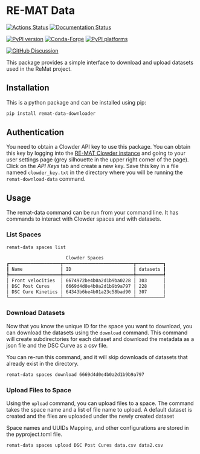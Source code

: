 # RE-MAT Data 

[![Actions Status][actions-badge]][actions-link]
[![Documentation Status][rtd-badge]][rtd-link]

[![PyPI version][pypi-version]][pypi-link]
[![Conda-Forge][conda-badge]][conda-link]
[![PyPI platforms][pypi-platforms]][pypi-link]

[![GitHub Discussion][github-discussions-badge]][github-discussions-link]

This package provides a simple interface to download and upload datasets used in the ReMat
project.

## Installation

This is a python package and can be installed using pip:

```bash
pip install remat-data-downloader
```

## Authentication

You need to obtain a Clowder API key to use this package. You can obtain this
key by logging into the
[RE-MAT Clowder instance](https://re-mat.clowder.ncsa.illinois.edu/) and going
to your user settings page (grey silhouette in the upper right corner of the
page). Click on the _API Keys_ tab and create a new key. Save this key in a file
nameed `clowder_key.txt` in the directory where you will be running the
`remat-download-data` command.

## Usage

The remat-data command can be run from your command line. It has
commands to interact with Clowder spaces and with datasets.

### List Spaces

```bash
remat-data spaces list

                      Clowder Spaces
┏━━━━━━━━━━━━━━━━━━━┳━━━━━━━━━━━━━━━━━━━━━━━━━━┳━━━━━━━━━━┓
┃ Name              ┃ ID                       ┃ datasets ┃
┡━━━━━━━━━━━━━━━━━━━╇━━━━━━━━━━━━━━━━━━━━━━━━━━╇━━━━━━━━━━┩
│ Front velocities  │ 6674972be4b0a2d1b9ba0228 │ 303      │
│ DSC Post Cures    │ 6669d4d0e4b0a2d1b9b9a797 │ 228      │
│ DSC Cure Kinetics │ 64343b6be4b01a23c58bad90 │ 307      │
└───────────────────┴──────────────────────────┴──────────┘

```

### Download Datasets

Now that you know the unique ID for the space you want to download, you can
download the datasets using the `download` command. This command will create
subdirectories for each dataset and download the metadata as a json file and the
DSC Curve as a csv file.

You can re-run this command, and it will skip downloads of datasets that already
exist in the directory.

```bash
remat-data spaces download 6669d4d0e4b0a2d1b9b9a797
```


### Upload Files to Space

Using the `upload` command, you can upload files to a space. The command takes
the space name and a list of file name to upload. A default dataset is created and the files are uploaded under the newly created dataset

Space names and UUIDs Mapping, and other configurations are stored in the pyproject.toml file.

```bash
remat-data spaces upload DSC Post Cures data.csv data2.csv
```

<!-- SPHINX-START -->

<!-- prettier-ignore-start -->
[actions-badge]:            https://github.com/re-mat/remat-data-downloader/workflows/CI/badge.svg
[actions-link]:             https://github.com/re-mat/remat-data-downloader/actions
[conda-badge]:              https://img.shields.io/conda/vn/conda-forge/remat-data-downloader
[conda-link]:               https://github.com/conda-forge/remat-data-downloader-feedstock
[github-discussions-badge]: https://img.shields.io/static/v1?label=Discussions&message=Ask&color=blue&logo=github
[github-discussions-link]:  https://github.com/re-mat/remat-data-downloader/discussions
[pypi-link]:                https://pypi.org/project/remat-data-downloader/
[pypi-platforms]:           https://img.shields.io/pypi/pyversions/remat-data-downloader
[pypi-version]:             https://img.shields.io/pypi/v/remat-data-downloader
[rtd-badge]:                https://readthedocs.org/projects/remat-data-downloader/badge/?version=latest
[rtd-link]:                 https://remat-data-downloader.readthedocs.io/en/latest/?badge=latest

<!-- prettier-ignore-end -->
